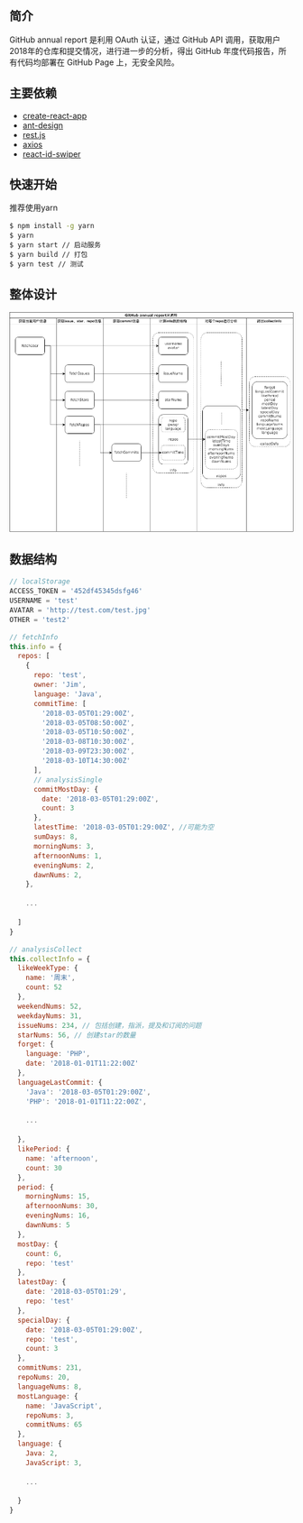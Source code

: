 ## 简介

GitHub annual report 是利用 OAuth 认证，通过 GitHub API 调用，获取用户2018年的仓库和提交情况，进行进一步的分析，得出 GitHub 年度代码报告，所有代码均部署在 GitHub Page 上，无安全风险。

## 主要依赖

- [create-react-app](https://github.com/facebook/create-react-app)
- [ant-design](https://github.com/ant-design/ant-design)
- [rest.js](https://github.com/octokit/rest.js)
- [axios](https://github.com/axios/axios)
- [react-id-swiper](https://github.com/kidjp85/react-id-swiper)

## 快速开始

推荐使用yarn

```bash
$ npm install -g yarn
$ yarn
$ yarn start // 启动服务
$ yarn build // 打包
$ yarn test // 测试
```

## 整体设计

![](https://github.com/guanpengchn/Figure/raw/master/github-annual-report.png)


## 数据结构

```js
// localStorage
ACCESS_TOKEN = '452df45345dsfg46'
USERNAME = 'test'
AVATAR = 'http://test.com/test.jpg'
OTHER = 'test2'
```

```js
// fetchInfo
this.info = {
  repos: [
    {
      repo: 'test',
      owner: 'Jim',
      language: 'Java',
      commitTime: [
        '2018-03-05T01:29:00Z',
        '2018-03-05T08:50:00Z',
        '2018-03-05T10:50:00Z',
        '2018-03-08T10:30:00Z',
        '2018-03-09T23:30:00Z',
        '2018-03-10T14:30:00Z'
      ],
      // analysisSingle
      commitMostDay: {
        date: '2018-03-05T01:29:00Z',
        count: 3
      },
      latestTime: '2018-03-05T01:29:00Z', //可能为空
      sumDays: 8,
      morningNums: 3,
      afternoonNums: 1,
      eveningNums: 2,
      dawnNums: 2,
    },

    ...

  ]
}
```

```js
// analysisCollect
this.collectInfo = {
  likeWeekType: {
    name: '周末',
    count: 52
  },
  weekendNums: 52,
  weekdayNums: 31,
  issueNums: 234, // 包括创建，指派，提及和订阅的问题
  starNums: 56, // 创建star的数量
  forget: {
    language: 'PHP',
    date: '2018-01-01T11:22:00Z'
  },
  languageLastCommit: {
    'Java': '2018-03-05T01:29:00Z',
    'PHP': '2018-01-01T11:22:00Z',

    ...

  },
  likePeriod: {
    name: 'afternoon',
    count: 30
  },
  period: {
    morningNums: 15,
    afternoonNums: 30,
    eveningNums: 16,
    dawnNums: 5
  },
  mostDay: {
    count: 6,
    repo: 'test'
  },
  latestDay: {
    date: '2018-03-05T01:29',
    repo: 'test'
  },
  specialDay: {
    date: '2018-03-05T01:29:00Z',
    repo: 'test',
    count: 3
  },
  commitNums: 231,
  repoNums: 20,
  languageNums: 8,
  mostLanguage: {
    name: 'JavaScript',
    repoNums: 3,
    commitNums: 65
  },
  language: {
    Java: 2,
    JavaScript: 3,

    ...

  }
}
```
